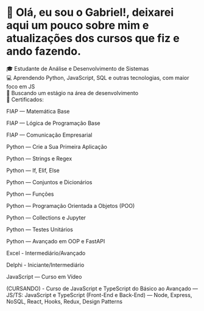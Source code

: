 # 👋 Olá, eu sou o Gabriel!, deixarei aqui um pouco sobre mim e atualizações dos cursos que fiz e ando fazendo.

🎓 Estudante de Análise e Desenvolvimento de Sistemas  
💻 Aprendendo Python, JavaScript, SQL e outras tecnologias, com maior foco em JS          
🚀 Buscando um estágio na área de desenvolvimento  
📜 Certificados:

FIAP — Matemática Base

FIAP — Lógica de Programação Base

FIAP — Comunicação Empresarial

Python — Crie a Sua Primeira Aplicação

Python — Strings e Regex

Python — If, Elif, Else

Python — Conjuntos e Dicionários

Python — Funções

Python — Programação Orientada a Objetos (POO)

Python — Collections e Jupyter

Python — Testes Unitários

Python — Avançado em OOP e FastAPI

Excel - Intermediário/Avançado

Delphi - Iniciante/Intermediário

JavaScript — Curso em Vídeo

(CURSANDO) - Curso de JavaScript e TypeScript do Básico ao Avançado — JS/TS: JavaScript e TypeScript (Front-End e Back-End) — Node, Express, NoSQL, React, Hooks, Redux, Design Patterns



